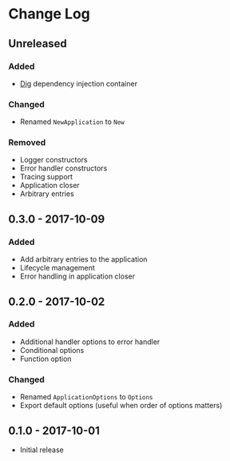 # Change Log


## Unreleased

### Added

- [Dig](http://go.uber.org/dig) dependency injection container

### Changed

- Renamed `NewApplication` to `New`

### Removed

- Logger constructors
- Error handler constructors
- Tracing support
- Application closer
- Arbitrary entries


## 0.3.0 - 2017-10-09

### Added

- Add arbitrary entries to the application
- Lifecycle management
- Error handling in application closer


## 0.2.0 - 2017-10-02

### Added

- Additional handler options to error handler
- Conditional options
- Function option

### Changed

- Renamed `ApplicationOptions` to `Options`
- Export default options (useful when order of options matters)


## 0.1.0 - 2017-10-01

- Initial release
